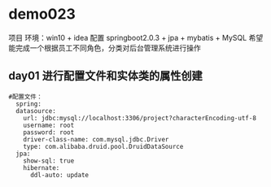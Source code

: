 # demo023
项目
  环境：win10 + idea
  配置 springboot2.0.3 + jpa + mybatis + MySQL
  希望能完成一个根据员工不同角色，分类对后台管理系统进行操作
## day01 进行配置文件和实体类的属性创建
~~~
#配置文件：
  spring:
  datasource:
    url: jdbc:mysql://localhost:3306/project?characterEncoding-utf-8
    username: root
    password: root
    driver-class-name: com.mysql.jdbc.Driver
    type: com.alibaba.druid.pool.DruidDataSource
  jpa:
    show-sql: true
    hibernate:
      ddl-auto: update
 
 
